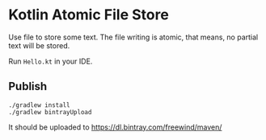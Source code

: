 Kotlin Atomic File Store
========================

Use file to store some text. The file writing is atomic, that means, no partial text will be stored.

Run `Hello.kt` in your IDE.

Publish
-------

```
./gradlew install
./gradlew bintrayUpload
```

It should be uploaded to <https://dl.bintray.com/freewind/maven/>
